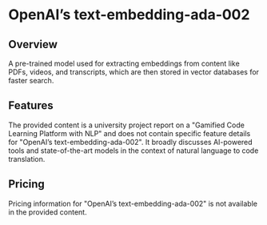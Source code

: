 # OpenAI’s text-embedding-ada-002

## Overview
A pre-trained model used for extracting embeddings from content like PDFs, videos, and transcripts, which are then stored in vector databases for faster search.

## Features
The provided content is a university project report on a "Gamified Code Learning Platform with NLP" and does not contain specific feature details for "OpenAI’s text-embedding-ada-002". It broadly discusses AI-powered tools and state-of-the-art models in the context of natural language to code translation.

## Pricing
Pricing information for "OpenAI’s text-embedding-ada-002" is not available in the provided content.